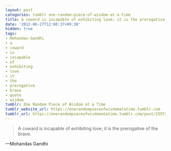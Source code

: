 ```yaml
---
layout: post
categories: tumblr one-random-piece-of-wisdom-at-a-time
title: A coward is incapable of exhibiting love; it is the prerogative of the brave.
date: '2012-06-27T12:00:37+09:30'
hidden: true
tags:
- Mohandas-Gandhi
- a
- coward
- is
- incapable
- of
- exhibiting
- love
- it
- the
- prerogative
- brave
- quote
- wisdom
tumblr: One Random Piece of Wisdom at a Time
tumblr_website_url: https://onerandompieceofwisdomatatime.tumblr.com
tumblr_url: https://onerandompieceofwisdomatatime.tumblr.com/post/25972535525/a-coward-is-incapable-of-exhibiting-love-it-is
---
```

> A coward is incapable of exhibiting love; it is the prerogative of the brave.

—Mohandas Gandhi
